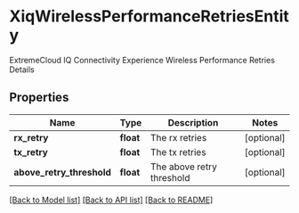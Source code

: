 # XiqWirelessPerformanceRetriesEntity

ExtremeCloud IQ Connectivity Experience Wireless Performance Retries Details
## Properties
Name | Type | Description | Notes
------------ | ------------- | ------------- | -------------
**rx_retry** | **float** | The rx retries | [optional] 
**tx_retry** | **float** | The tx retries | [optional] 
**above_retry_threshold** | **float** | The above retry threshold | [optional] 

[[Back to Model list]](../README.md#documentation-for-models) [[Back to API list]](../README.md#documentation-for-api-endpoints) [[Back to README]](../README.md)


